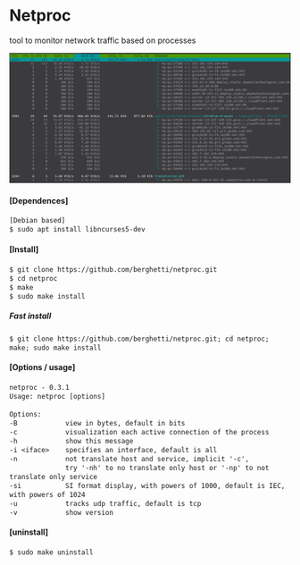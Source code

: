 # Netproc

tool to monitor network traffic based on processes


![Alt Text](img/print.png)


#### [Dependences]
    [Debian based]
    $ sudo apt install libncurses5-dev

#### [Install]
    $ git clone https://github.com/berghetti/netproc.git
    $ cd netproc
    $ make
    $ sudo make install
   
##### Fast install
    $ git clone https://github.com/berghetti/netproc.git; cd netproc; make; sudo make install
    
#### [Options / usage]
    netproc - 0.3.1
    Usage: netproc [options]

    Options:
    -B            view in bytes, default in bits
    -c            visualization each active connection of the process
    -h            show this message
    -i <iface>    specifies an interface, default is all
    -n            not translate host and service, implicit '-c',
                  try '-nh' to no translate only host or '-np' to not translate only service
    -si           SI format display, with powers of 1000, default is IEC, with powers of 1024
    -u            tracks udp traffic, default is tcp
    -v            show version

#### [uninstall]
    $ sudo make uninstall
